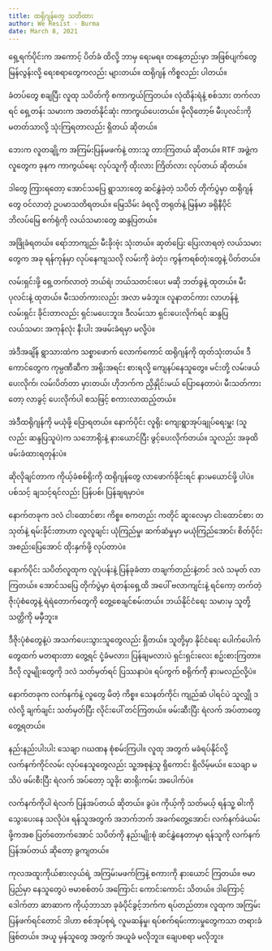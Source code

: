 ```yaml
---
title: ထရိုဂျန်တွေ သတိထား
author: We Resist - Burma
date: March 8, 2021
---
```


ရှေ့ရက်ပိုင်းက အကောင့် ပိတ်ခံ ထိလို့ ဘာမှ ရေးမရ။ တနေ့တည်းမှာ အဖြစ်ပျက်တွေ မြန်လွန်းလို့ ရေးစရာတွေကလည်း များတယ်။ ထရိုဂျန် ကိစ္စလည်း ပါတယ်။

ခံတပ်တွေ စချပြီး လူထု သပိတ်ကို စကာကွယ်ကြတယ်။ လုံထိန်းရဲနဲ့ စစ်သား တက်လာရင် ရှေ့တန်း သမားက အတတ်နိုင်ဆုံး ကာကွယ်ပေးတယ်။ မိုလိုတော့ဗ် မီးပုလင်းကို မတတ်သာလို့ သုံးကြရတာလည်း ရှိတယ် ဆိုတယ်။

ဘေးက လူတချို့က အကြမ်းပြန်မဖက်နဲ့ တားသူ တားကြတယ် ဆိုတယ်။ RTF အဖွဲ့က လူတွေက ခုနက ကာကွယ်ရေး လုပ်သူကို ထိုးလား ကြိတ်လား လုပ်တယ် ဆိုတယ်။

ဒါတွေ ကြားရတော့ အောင်သပြေ ရွာသားတွေ ဆင်နွှဲခဲ့တဲ့ သပိတ် တိုက်ပွဲမှာ ထရိုဂျန်တွေ ဝင်လာတဲ့ ဥပမာ ​သတိရတယ်။ မြေသိမ်း ခံရလို့ တရုတ်နဲ့ မြန်မာ ခရိုနီပိုင် ဘိလပ်မြေ စက်ရုံကို လယ်သမားတွေ ဆန္ဒပြတယ်။

အဖြိုခံရတယ်။ ရော်ဘာကျည်၊ မီးခိုးဗုံး သုံးတယ်။ ဆုတ်ပြေး ပြေးလာရတဲ့ လယ်သမားတွေက အခု ရန်ကုန်မှာ လုပ်နေကျသလို လမ်းကို ခဲတုံး၊ ကွန်ကရစ်တုံးတွေနဲ့ ပိတ်တယ်။

လမ်းရှင်းဖို့ ရှေ့တက်လာတဲ့ ဘယ်ရဲ၊ ဘယ်သတင်းပေး မဆို ဘတ်ခွနဲ့ ထုတယ်။ မီးပုလင်းနဲ့ ထုတယ်။ မီးသတ်ကားလည်း အလာ မခံဘူး။ လူနာတင်ကား လာဟန်နဲ့ လမ်းရှင်း ခိုင်းတာလည်း ရှင်းမပေးဘူး။ ဒီလမ်းသာ ရှင်းပေးလိုက်ရင် ဆန္ဒပြ လယ်သမား အကုန်လုံး နီးပါး အဖမ်းခံရမှာ မလို့ပဲ။

အဲဒီအချိန် ရွာသားထဲက သစ္စာဖောက် လောက်ကောင် ထရိုဂျန်ကို ထုတ်သုံးတယ်။ ဒီကောင်တွေက ကုမ္ပဏီဆီက အရိုးအရင်း စားရလို့ ကျေနပ်နေသူတွေ။ မင်းတို့ လမ်းဖယ်ပေးလိုက်၊ လမ်းပိတ်တာ မှားတယ်၊ ဟိုဘက်က ညှိနှိုင်းမယ် ပြောနေတာပဲ၊ မီးသတ်ကားတော့ လာခွင့် ပေးလိုက်ပါ စသဖြင့် စကားလာထည့်တယ်။

အဲဒီထရိုဂျန်ကို မယုံဖို့ ပြောရတယ်။ နောက်ပိုင်း လူရိုး ကျေးရွာအုပ်ချုပ်ရေးမှူး (သူလည်း ဆန္ဒပြသူပဲ)က သဘောရိုးနဲ့ နားယောင်ပြီး ဖွင့်ပေးလိုက်တယ်။ သူလည်း အခုထိ ဖမ်းခံထားရတုန်းပဲ။

ဆိုလိုချင်တာက ကိုယ့်ခံစစ်ရိုးကို ထရိုဂျန်တွေ လာဖောက်ခိုင်းရင် နားမယောင်ဖို့ ပါပဲ။ ပစ်သင့် ချသင့်ရင်လည်း ပြန်ပစ်၊ ပြန်ချရမှာပဲ။

နောက်တခုက ဒလံ ငါးထောင်စား ကိစ္စ။ စကတည်း ကတိုင် ဆူးလေမှာ ငါးထောင်စား တသုတ်နဲ့ ရမ်းခိုင်းတာဟာ လူလူချင်း ယုံကြည်မှု၊ ဆက်ဆံမှုမှာ မယုံကြည်အောင်၊ စိတ်ပိုင်း အစည်းပြေအောင် ထိုးနှက်ဖို့ လုပ်တာပဲ။

နောက်ပိုင်း သပိတ်လူထုက လူပုံပန်းနဲ့ ပြန်ခုခံတာ တချက်တည်းနဲ့တင် ဒလံ သမုတ် လာကြတယ်။ အောင်သပြေ တိုက်ပွဲမှာ ရဲတန်းရှေ့ထိ အပေါ် ဗလာကျင်းနဲ့ ရင်ကော့ တက်တဲ့ ဇိုးပုံစံတွေနဲ့ ရဲရဲတောက်တွေကို တွေ့စေချင်စမ်းတယ်။ ဘယ်နိုင်ငံရေး သမားမှ သူတို့ သတ္တိကို မမှီဘူး။

ဒီဇိုးပုံစံတွေနဲ့ပဲ အသက်ပေးသွားသူတွေလည်း ရှိတယ်။ သူတို့မှာ နိုင်ငံရေး ပေါက်ပေါက်တွေထက် မတရားတာ တွေ့ရင် ငုံ့ခံမလား၊ ပြန်ချမလားပဲ ရှင်းရှင်းလေး စဥ်းစားကြတာ။ ဒီလို လူမျိုးတွေကို ဒလံ သတ်မှတ်ရင် ပြဿနာပဲ။ ရပ်ကွက် စရိုက်ကို နားမလည်လို့ပဲ။

နောက်တခုက လက်နက်နဲ့ လူတွေ မိတဲ့ ကိစ္စ။ သေနတ်ကိုင်၊ ကျည်ဆံ ပါရင်ပဲ သူလျှို ဒလံလို့ ချက်ချင်း သတ်မှတ်ပြီး လိုင်းပေါ် တင်ကြတယ်။ ဖမ်းဆီးပြီး ရဲလက် အပ်တာတွေ တွေ့ရတယ်။

နည်းနည်းပါးပါး သေချာ ဂဃဏန စုံစမ်းကြပါ။ လူထု အတွက် မခံရပ်နိုင်လို့ လက်နက်ကိုင်လမ်း လုပ်နေသူတွေလည်း သူ့အစုနဲ့သူ ရှိကောင်း ရှိလိမ့်မယ်။ သေချာ မသိပဲ ဖမ်းစီးပြီး ရဲလက် အပ်တော့ သူခိုး ဓားရိုးကမ်း အပေါက်ပဲ။

လက်နက်ကိုပါ ရဲလက် ပြန်အပ်တယ် ဆိုတယ်။ ခွပဲ။ ကိုယ့်ကို သတ်မယ့် ရန်သူ့ ဓါးကို သွေးပေးနေ သလိုပဲ။ ရန်သူအတွက် အဘက်ဘက် အခက်တွေ့အောင်၊ လက်နက်ခဲယမ်းဖို့ကအစ ပြတ်တောက်အောင် သပိတ်ကို နည်းမျိုးစုံ ဆင်နွှဲနေတာမှာ ရန်သူကို လက်နက် ပြန်အပ်တယ် ဆိုတော့ ခွကျတယ်။

ကုလအထူးကိုယ်စားလှယ်ရဲ့ အကြမ်းမဖက်ကြနဲ့ စကားကို နားယောင် ကြတယ်။ ဗမာပြည်မှာ နေသူတွေပဲ ဗမာစစ်တပ် အကြောင်း ကောင်းကောင်း သိတယ်။ ဒါကြောင့် ဒေါက်တာ ဆာဆာက ကိုယ့်ဘာသာ ခုခံပိုင်ခွင့်ဘက်က ရပ်တည်တာ။ လူထုက အကြမ်းပြန်ဖက်ရင်တောင် ဒါဟာ စစ်အုပ်စုရဲ့ လူမဆန်မှု၊ ရပ်စက်ရမ်းကားမှုတွေကသာ တရားခံ ဖြစ်တယ်။ အယူ မှန်သူတွေ အတွက် အယူခံ မလိုဘူး။ ချေပစရာ မလိုဘူး။
